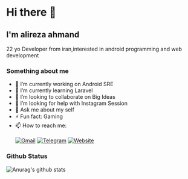 # Hi there 👋
## I'm alireza ahmand
22 yo Developer from iran,interested in android programming and web development
### Something about me
- 🔭 I’m currently working on Android SRE
- 🌱 I’m currently learning Laravel
- 👯 I’m looking to collaborate on Big Ideas
- 🤔 I’m looking for help with Instagram Session
- 💬 Ask me about my self
- ⚡ Fun fact: Gaming
- 📫 How to reach me: \
\
[![Gmail](https://img.shields.io/badge/Gmail-D14836?style=for-the-badge&logo=gmail&logoColor=white)](mailto:ahmand@vk.com)
[![Telegram](https://img.shields.io/badge/Telegram-2CA5E0?style=for-the-badge&logo=telegram&logoColor=white)](tg://resolve?domain=incognito_coder)
[![Website](https://img.shields.io/badge/website-000000?style=for-the-badge&logo=About.me&logoColor=white)](https://mr-alireza.ir)
### Github Status
![Anurag's github stats](https://github-readme-stats.vercel.app/api?username=Incognito-Coder&theme=radical)
